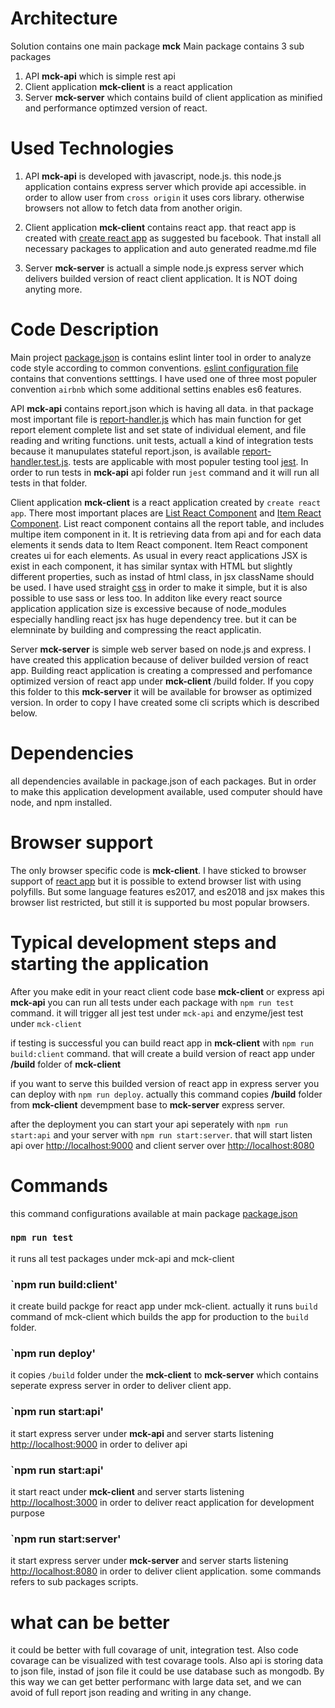 
# Architecture

Solution contains one main package **mck** 
Main package contains 3 sub packages 

1. API **mck-api** which is simple rest api
2. Client application **mck-client** is a react application
3. Server **mck-server** which contains build of client application as minified and performance optimzed version of react. 

# Used Technologies

1. API **mck-api** is developed with javascript, node.js. this node.js application contains express server which provide api accessible. in order to allow user from `cross origin` it uses cors library. otherwise browsers not allow to fetch data from another origin. 

2. Client application **mck-client** contains react app. that react app is created with [create react app](https://facebook.github.io/create-react-app/) as suggested bu facebook. That install all necessary packages to application and auto generated readme.md file

3. Server **mck-server** is actuall a simple node.js express server which delivers builded version of react client application. It is NOT doing anyting more. 

# Code Description

Main project [package.json](https://github.com/emrahday/mck/blob/master/package.json) is contains eslint linter tool in order to analyze code style according to common conventions. [eslint configuration file](https://github.com/emrahday/mck/blob/master/.eslintrc.json) contains that conventions setttings. I have used one of three most populer convention `airbnb` which some additional settins enables es6 features.

API **mck-api** contains report.json which is having all data. in that package most important file is [report-handler.js](https://github.com/emrahday/mck/blob/master/mck-api/report-handler.js) which has main function for get report element complete list and set state of individual element, and file reading and writing functions. unit tests, actuall a kind of integration tests because it manupulates stateful report.json, is available [report-handler.test.js](https://github.com/emrahday/mck/blob/master/mck-api/report-handler.test.js). tests are applicable with most populer testing tool [jest](https://jestjs.io/). In order to run tests in **mck-api** api folder run `jest` command and it will run all tests in that folder. 

Client application **mck-client** is a react application created by `create react app`. There most important places are [List React Component](https://github.com/emrahday/mck/blob/master/mck-client/src/List.js) and [Item React Component](
https://github.com/emrahday/mck/blob/master/mck-client/src/Item.js). List react component contains all the report table, and includes multipe item component in it. It is retrieving data from api and for each data elements it sends data to Item React component. Item React component creates ui for each elements. As usual in every react applications JSX is exist in each component, it has similar syntax with HTML but slightly different properties, such as instad of html class, in jsx className should be used. I have used straight [css](https://github.com/emrahday/mck/blob/master/mck-client/src/Item.css) in order to make it simple, but it is also possible to use sass or less too. In additon like every react source application application size is excessive because of node_modules especially handling react jsx has huge dependency tree. but it can be elemninate by building and compressing the react applicatin.

Server **mck-server** is simple web server based on node.js and express. I have created this application because of deliver builded version of react app. Building react application is creating a compressed and perfomance optimized version of react app under **mck-client** /build folder. If you copy this folder to this **mck-server** it will be available for browser as optimized version. In order to copy I have created some cli scripts which is described below. 

# Dependencies
 all dependencies available in package.json of each packages. But in order to make this application development available, used computer should have node, and npm installed. 

# Browser support
The only browser specific code is **mck-client**. I have sticked to browser support of [react app](https://facebook.github.io/create-react-app/docs/supported-browsers-features) but it is possible to extend browser list with using polyfills. But some language features es2017, and es2018 and jsx makes this browser list restricted, but still it is supported bu most popular browsers. 

# Typical development steps and starting the application

After you make edit in your react client code base **mck-client** or express api **mck-api** you can run all tests under each package with `npm run test` command. it will trigger all jest test under `mck-api` and enzyme/jest test under `mck-client`

if testing is successful you can build react app in **mck-client** with `npm run build:client` command. that will create a build version of react app under **/build** folder of **mck-client**

if you want to serve this builded version of react app in express server you can deploy with `npm run deploy`. actually this command copies **/build** folder from **mck-client** devempment base to **mck-server** express server. 

after the deployment you can start your api seperately with `npm run start:api` and your server with `npm run start:server`. that will start listen api over [http://localhost:9000](http://localhost:9000) and client server over [http://localhost:8080](http://localhost:8080) 

# Commands

this command configurations available at main package [package.json](https://github.com/emrahday/mck/blob/master/package.json)

### `npm run test`

it runs all test packages under mck-api and mck-client

### `npm run build:client'

it create build packge for react app under mck-client. actually it runs `build` command of mck-client which builds the app for production to the `build` folder.

### `npm run deploy'

it copies `/build` folder under the **mck-client** to **mck-server** which contains seperate express server in order to deliver client app. 

### `npm run start:api'

it start express server under **mck-api** and server starts listening [http://localhost:9000](http://localhost:9000) in order to deliver api

### `npm run start:api'

it start react under **mck-client** and server starts listening [http://localhost:3000](http://localhost:3000) in order to deliver react application for development purpose

### `npm run start:server'

it start express server under **mck-server** and server starts listening [http://localhost:8080](http://localhost:8080) in order to deliver client application. some commands refers to sub packages scripts. 

# what can be better

it could be better with full covarage of unit, integration test. Also code covarage can be visualized with test covarage tools. Also api is storing data to json file, instad of json file it could be use database such as mongodb. By this way we can get better performanc with large data set, and we can avoid of full report json reading and writing in any change. 